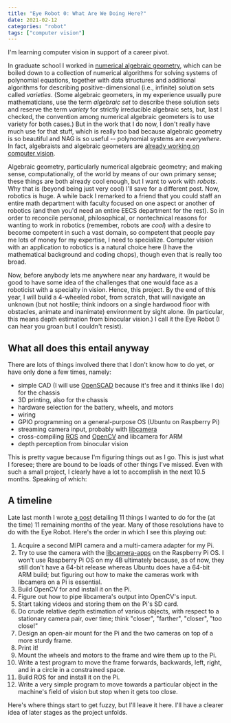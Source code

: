 ```yaml
---
title: "Eye Robot 0: What Are We Doing Here?"
date: 2021-02-12
categories: "robot"
tags: ["computer vision"]
---
```


I'm learning computer vision in support of a career pivot.

In graduate school I worked in [numerical algebraic geometry][wp-nag], which can be boiled down to a collection of numerical algorithms for solving systems of polynomial equations, together with data structures and additional algorithms for describing positive-dimensional (i.e., infinite) solution sets called *varieties*.
(Some algebraic geometers, in my experience usually pure mathematicians, use the term *algebraic set* to describe these solution sets and reserve the term *variety* for strictly irreducible algebraic sets, but, last I checked, the convention among numerical algebraic geometers is to use variety for both cases.)
But in the work that I do now, I don't really have much use for that stuff, which is really too bad because algebraic geometry is so beautiful and NAG is so useful -- polynomial systems are *everywhere*.
In fact, algebraists and algebraic geometers are [already working on computer vision][ag4cv].

Algebraic geometry, particularly numerical algebraic geometry; and making sense, computationally, of the world by means of our own primary sense; these things are both already cool enough, but I want to work with *robots*.
Why that is (beyond being just very cool) I'll save for a different post.
Now, robotics is huge.
A while back I remarked to a friend that you could staff an entire math department with faculty focused on one aspect or another of robotics (and then you'd need an entire EECS department for the rest).
So in order to reconcile personal, philosophical, or nontechnical reasons for wanting to work in robotics (remember, robots are *cool*) with a desire to become competent in such a vast domain, so competent that people pay me lots of money for my expertise, I need to specialize.
Computer vision with an application to robotics is a natural choice here (I have the mathematical background and coding chops), though even that is really too broad.

Now, before anybody lets me anywhere near any hardware, it would be good to have some idea of the challenges that one would face as a roboticist with a specialty in vision.
Hence, this project.
By the end of this year, I will build a 4-wheeled robot, from scratch, that will navigate an unknown (but not hostile; think indoors on a single hardwood floor with obstacles, animate and inanimate) environment by sight alone.
(In particular, this means depth estimation from binocular vision.)
I call it the Eye Robot (I can hear you groan but I couldn't resist).

## What all does this entail anyway

There are lots of things involved there that I don't know how to do yet, or have only done a few times, namely:

- simple CAD (I will use [OpenSCAD][openscad] because it's free and it thinks like I do) for the chassis
- 3D printing, also for the chassis
- hardware selection for the battery, wheels, and motors
- wiring
- GPIO programming on a general-purpose OS (Ubuntu on Raspberry Pi)
- streaming camera input, probably with [libcamera][libcamera]
- cross-compiling [ROS][ros] and [OpenCV][opencv] and libcamera for ARM
- depth perception from binocular vision

This is pretty vague because I'm figuring things out as I go.
This is just what I foresee; there are bound to be loads of other things I've missed.
Even with such a small project, I clearly have a lot to accomplish in the next 10.5 months.
Speaking of which:

## A timeline

Late last month I wrote [a post](/posts/11-resolutions) detailing 11 things I wanted to do for the (at the time) 11 remaining months of the year.
Many of those resolutions have to do with the Eye Robot.
Here's the order in which I see this playing out:

1. Acquire a second MIPI camera and a multi-camera adapter for my Pi.
2. Try to use the camera with the [libcamera-apps](https://www.raspberrypi.org/blog/an-open-source-camera-stack-for-raspberry-pi-using-libcamera/) on the Raspberry Pi OS.
   I won't use Raspberry Pi OS on my 4B ultimately because, as of now, they still don't have a 64-bit release whereas Ubuntu does have a 64-bit ARM build; but figuring out how to make the cameras work with libcamera on a Pi is essential.
3. Build OpenCV for and install it on the Pi.
4. Figure out how to pipe libcamera's output into OpenCV's input.
5. Start taking videos and storing them on the Pi's SD card.
6. Do crude relative depth estimation of various objects, with respect to a stationary camera pair, over time; think "closer", "farther", "closer", "too close!"
7. Design an open-air mount for the Pi and the two cameras on top of a more sturdy frame.
8. Print it!
9. Mount the wheels and motors to the frame and wire them up to the Pi.
10. Write a test program to move the frame forwards, backwards, left, right, and in a circle in a constrained space.
11. Build ROS for and install it on the Pi.
12. Write a very simple program to move towards a particular object in the machine's field of vision but stop when it gets too close.

Here's where things start to get fuzzy, but I'll leave it here.
I'll have a clearer idea of later stages as the project unfolds.

[ag4cv]: http://web.math.princeton.edu/~jkileel/thesis.pdf
[libcamera]: https://www.libcamera.org/
[opencv]: https://opencv.org/
[openscad]: https://www.openscad.org/
[ros]: https://www.ros.org/
[wp-nag]: https://en.wikipedia.org/wiki/Numerical_algebraic_geometry